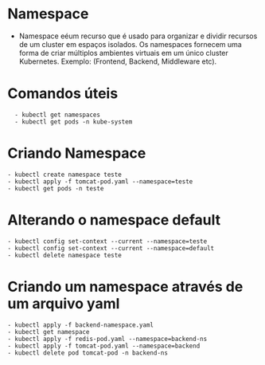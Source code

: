 # Namespace 
 - Namespace eéum recurso que é usado para organizar e dividir recursos de um cluster em espaços isolados. Os namespaces fornecem uma forma de criar múltiplos ambientes virtuais em um único cluster Kubernetes. Exemplo: (Frontend, Backend, Middleware etc).

# Comandos úteis
      - kubectl get namespaces
      - kubectl get pods -n kube-system
    
# Criando Namespace
    - kubectl create namespace teste
    - kubectl apply -f tomcat-pod.yaml --namespace=teste
    - kubectl get pods -n teste

# Alterando o namespace default
    - kubectl config set-context --current --namespace=teste
    - kubectl config set-context --current --namespace=default
    - kubectl delete namespace teste

# Criando um namespace através de um arquivo yaml

    - kubectl apply -f backend-namespace.yaml
    - kubectl get namespace
    - kubectl apply -f redis-pod.yaml --namespace=backend-ns
    - kubectl apply -f tomcat-pod.yaml --namespace=backend
    - kubectl delete pod tomcat-pod -n backend-ns